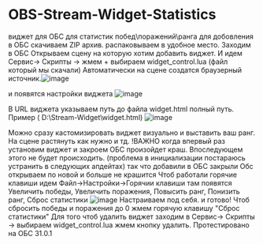 # OBS-Stream-Widget-Statistics
виджет для ОБС  для статистик  побед\поражений\ранга
для добовления в ОБС скачиваем ZIP архив. 
распаковываем в удобное место.  Заходим в ОБС Открываем сцену на которую хотим добавить виджет.
И идем Сервис-> Скрипты -> жмем + выбираем widget_control.lua (файл который мы  скачали)
Автоматически на сцене создатся браузерный источник.![image](https://github.com/user-attachments/assets/1f67826f-a9fa-47d3-a6df-66e67fda3139)

 и появятся настройки виджета 
![image](https://github.com/user-attachments/assets/690dbe0f-3236-43b3-88cd-d6084b05587f)

В URL виджета указываем путь до файла widget.html полный путь. Пример ( D:\Stream-Widget\widget.html)
![image](https://github.com/user-attachments/assets/9aabf65e-8f0e-467a-a817-e197abab3b53)


Можно сразу кастомизировать виджет визуально и выставить ваш ранг.
На сцене растянуть как нужно и тд. 
!ВАЖНО когда впервый раз установим виджет и закроем ОБС  произойдет краш.  Впоследующем этого не будет происходить. (проблема в инициализации постараюсь устранить в следующих апдейтах) 
так что добавили в ОБС  закрыли Обс  открываем по новой и больше не крашится
Чтоб работали горячие клавиши идем Файл->Настройки->Горячии клавиши
там появятся Увеличить победы, Увеличить поражения, Повысить ранг, Понизить ранг, Сброс статистики
![image](https://github.com/user-attachments/assets/2eaad19a-3325-4884-ab7e-879cbcfc5a60)
Настраиваем под себя. и готово!
Чтоб сбросить победы и поражения до 0 жмем горячую клавишу "Сброс статистики"
Для того чтоб удалить виджет заходим в Сервис-> Скрипты -> выбираем widget_control.lua жмем кнопку  удалить.
Протестировано на ОБС 31.0.1


